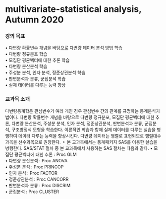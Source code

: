 # multivariate-statistical analysis, Autumn 2020

### 강의 목표
 • 다변량 확률변수 개념을 바탕으로 다변량 데이터 분석 방법 학습 <br>
 • 다변량 정규분포 학습 <br>
 • 모집단 평균벡터에 대한 추론 학습 <br>
 • 다변량 분산분석 학습 <br>
 • 주성분 분석, 인자 분석, 정준상관분석 학습 <br>
 • 판변분석과 분류, 군집분석 학습 <br>
 • 실제 데이터를 다루는 능력 향상 <br>


### 교과목 소개
다변량통계학은 관심변수가 여러 개인 경우 관심변수 간의 관계를 규명하는 통계분석기법이다. 
다변량 확률변수 개념을 바탕으로 다변량 정규분포, 모집단 평균벡터에 대한 추론, 다변량 분산분석, 주성분 분석, 인자 분석, 정준상관분석, 판변분석과 분류, 군집분석, 구조방정식 모형을 학습한다. 
이론적인 학습과 함께 실제 데이터를 다루는 실습을 병행하여 데이터 다루는 능력을 향상시킨다. 
다변량 데이터는 행렬로 표현되므로 행렬대수 과목을 선수과목으로 권장한다. 
⚬ 본 교과목에서는 통계패키지 SAS를 이용한 실습을 병행한다. SAS/STAT 절차 중 본 교과목에서 사용하는 SAS 절차는 다음과 같다.
 • 모집단 평균벡터에 대한 추론 : Proc GLM <br>
 • 다변량 분산분석 : Proc ANOVA <br>
 • 주성분 분석 : Proc PRINCOP <br>
 • 인자 분석 : Proc FACTOR <br>
 • 정준상관분석 : Proc CANCORR <br>
 • 판변분석과 분류 : Proc DISCRIM <br>
 • 군집분석 : Proc CLUSTER <br>

